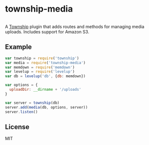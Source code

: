 # township-media
![<img src="https://travis-ci.org/staygrimm/township-media.svg">](https://travis-ci.org/staygrimm/township-media)

A [Township](https://github.com/civicmakerlab/township) plugin that adds routes and methods for managing media uploads.  Includes support for Amazon S3.

## Example
``` js
var township = require('township')
var media = require('township-media')
var memdown = require('memdown')
var levelup = require('levelup')
var db = levelup('db', {db: memdown})

var options = {
  uploadDir: __dirname + '/uploads'
}

var server = township(db)
server.add(media(db, options, server))
server.listen()
```

## License
MIT
